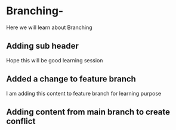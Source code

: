 # Branching-

Here we will learn about Branching

## Adding sub header

Hope this will be good learning session

## Added a change to feature branch

I am adding this content to feature branch for learning purpose

## Adding content from main branch to create conflict
